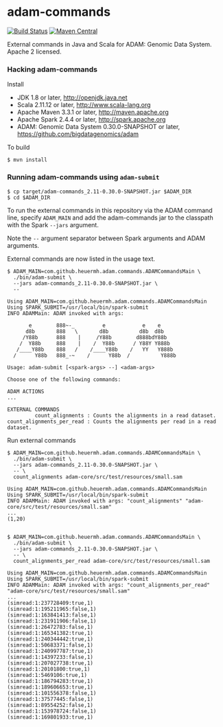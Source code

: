 adam-commands
=============

[![Build Status](https://travis-ci.org/heuermh/adam-commands.svg?branch=master)](https://travis-ci.org/heuermh/adam-commands)
[![Maven Central](https://img.shields.io/maven-central/v/com.github.heuermh.adamcommands/adam-commands_2.11.svg?maxAge=600)](http://search.maven.org/#search%7Cga%7C1%7Ccom.github.heuermh.adamcommands)

External commands in Java and Scala for ADAM: Genomic Data System.  Apache 2 licensed.


### Hacking adam-commands

Install

 * JDK 1.8 or later, http://openjdk.java.net
 * Scala 2.11.12 or later, http://www.scala-lang.org
 * Apache Maven 3.3.1 or later, http://maven.apache.org
 * Apache Spark 2.4.4 or later, http://spark.apache.org
 * ADAM: Genomic Data System 0.30.0-SNAPSHOT or later, https://github.com/bigdatagenomics/adam


To build

    $ mvn install


### Running adam-commands using ```adam-submit```

    $ cp target/adam-commands_2.11-0.30.0-SNAPSHOT.jar $ADAM_DIR
    $ cd $ADAM_DIR

To run the external commands in this repository via the ADAM command line, specify ```ADAM_MAIN``` and add the adam-commands jar
to the classpath with the Spark ```--jars``` argument.

Note the ```--``` argument separator between Spark arguments and ADAM arguments.

External commands are now listed in the usage text.

    $ ADAM_MAIN=com.github.heuermh.adam.commands.ADAMCommandsMain \
      ./bin/adam-submit \
      --jars adam-commands_2.11-0.30.0-SNAPSHOT.jar \
      --
    
    Using ADAM_MAIN=com.github.heuermh.adam.commands.ADAMCommandsMain
    Using SPARK_SUBMIT=/usr/local/bin/spark-submit
    INFO ADAMMain: ADAM invoked with args:
    
           e        888~-_         e            e    e
          d8b       888   \       d8b          d8b  d8b
         /Y88b      888    |     /Y88b        d888bdY88b
        /  Y88b     888    |    /  Y88b      / Y88Y Y888b
       /____Y88b    888   /    /____Y88b    /   YY   Y888b
      /      Y88b   888_-~    /      Y88b  /          Y888b
    
    Usage: adam-submit [<spark-args> --] <adam-args>
    
    Choose one of the following commands:

    ADAM ACTIONS
    ...
    
    EXTERNAL COMMANDS
             count_alignments : Counts the alignments in a read dataset.
    count_alignments_per_read : Counts the alignments per read in a read dataset.


Run external commands

    $ ADAM_MAIN=com.github.heuermh.adam.commands.ADAMCommandsMain \
      ./bin/adam-submit \
      --jars adam-commands_2.11-0.30.0-SNAPSHOT.jar \
      -- \
      count_alignments adam-core/src/test/resources/small.sam
    
    Using ADAM_MAIN=com.github.heuermh.adam.commands.ADAMCommandsMain
    Using SPARK_SUBMIT=/usr/local/bin/spark-submit
    INFO ADAMMain: ADAM invoked with args: "count_alignments" "adam-core/src/test/resources/small.sam"
    ...
    (1,20)


    $ ADAM_MAIN=com.github.heuermh.adam.commands.ADAMCommandsMain \
      ./bin/adam-submit \
      --jars adam-commands_2.11-0.30.0-SNAPSHOT.jar \
      -- \
      count_alignments_per_read adam-core/src/test/resources/small.sam
    
    Using ADAM_MAIN=com.github.heuermh.adam.commands.ADAMCommandsMain
    Using SPARK_SUBMIT=/usr/local/bin/spark-submit
    INFO ADAMMain: ADAM invoked with args: "count_alignments_per_read" "adam-core/src/test/resources/small.sam"
    ...
    (simread:1:237728409:true,1)
    (simread:1:195211965:false,1)
    (simread:1:163841413:false,1)
    (simread:1:231911906:false,1)
    (simread:1:26472783:false,1)
    (simread:1:165341382:true,1)
    (simread:1:240344442:true,1)
    (simread:1:50683371:false,1)
    (simread:1:240997787:true,1)
    (simread:1:14397233:false,1)
    (simread:1:207027738:true,1)
    (simread:1:20101800:true,1)
    (simread:1:5469106:true,1)
    (simread:1:186794283:true,1)
    (simread:1:189606653:true,1)
    (simread:1:101556378:false,1)
    (simread:1:37577445:false,1)
    (simread:1:89554252:false,1)
    (simread:1:153978724:false,1)
    (simread:1:169801933:true,1)
